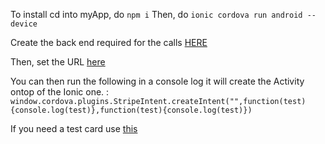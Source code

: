 To install cd into myApp, do ``` npm i ```
Then, do ```ionic cordova run android --device```

Create the back end required for the calls [HERE](https://github.com/stripe-samples/accept-a-card-payment/blob/master/without-webhooks/server/php/public/pay.php) 

Then, set the URL [here](https://github.com/jackbayliss/cordova-plugin-stripe-intent/blob/master/working-example/StripeIntent/src/android/StripeActivity.java#L49)

You can then run the following in a console log it will create the Activity ontop of the Ionic one. : 
```window.cordova.plugins.StripeIntent.createIntent("",function(test){console.log(test)},function(test){console.log(test)})```

If you need a test card use [this](https://stripe.com/docs/testing#cards)
